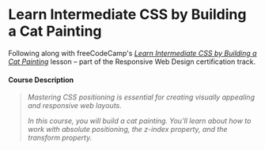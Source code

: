 # Learn Intermediate CSS by Building a Cat Painting
Following along with freeCodeCamp's _[Learn Intermediate CSS by Building a Cat Painting](https://www.freecodecamp.org/learn/2022/responsive-web-design/#learn-intermediate-css-by-building-a-cat-painting)_ lesson – part of the Responsive Web Design certification track.

#### Course Description
> _Mastering CSS positioning is essential for creating visually appealing and responsive web layouts._
>
> _In this course, you will build a cat painting. You'll learn about how to work with absolute positioning, the z-index property, and the transform property._
